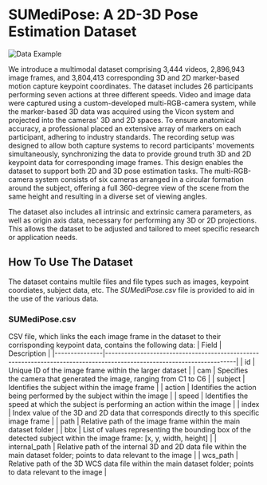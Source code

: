 # SUMediPose: A 2D-3D Pose Estimation Dataset

![Data Example](extra/data_example.gif)

We introduce a multimodal dataset comprising 3,444 videos, 2,896,943 image frames, and 3,804,413 corresponding 3D and 2D marker-based motion capture keypoint coordinates. The dataset includes 26 participants performing seven actions at three different speeds. Video and image data were captured using a custom-developed multi-RGB-camera system, while the marker-based 3D data was acquired using the Vicon system and projected into the cameras' 3D and 2D spaces. To ensure anatomical accuracy, a professional placed an extensive array of markers on each participant, adhering to industry standards. The recording setup was designed to allow both capture systems to record participants' movements simultaneously, synchronizing the data to provide ground truth 3D and 2D keypoint data for corresponding image frames. This design enables the dataset to support both 2D and 3D pose estimation tasks. The multi-RGB-camera system consists of six cameras arranged in a circular formation around the subject, offering a full 360-degree view of the scene from the same height and resulting in a diverse set of viewing angles.

The dataset also includes all intrinsic and extrinsic camera parameters, as well as origin axis data, necessary for performing any 3D or 2D projections. This allows the dataset to be adjusted and tailored to meet specific research or application needs.

## How To Use The Dataset
The dataset contains multile files and file types such as images, keypoint coordiates, subject data, etc. The *SUMediPose.csv* file is provided to aid in the use of the various data.
### SUMediPose.csv 
CSV file, which links the each image frame in the dataset to their corrisponding keypoint data, contains the following data:
| Field         | Description                                                                                                           |
|---------------|-----------------------------------------------------------------------------------------------------------------------|
| id            | Unique ID of the image frame within the larger dataset                                                                |
| cam           | Specifies the camera that generated the image, ranging from C1 to C6                                                  |
| subject       | Identifies the subject within the image frame                                                                         |
| action        | Identifies the action being performed by the subject within the image                                                 |
| speed         | Identifies the speed at which the subject is performing an action within the image                                    |
| index         | Index value of the 3D and 2D data that corresponds directly to this specific image frame                              |
| path          | Relative path of the image frame within the main dataset folder                                                       |
| bbx           | List of values representing the bounding box of the detected subject within the image frame: [x, y, width, height]    |
| internal_path | Relative path of the internal 3D and 2D data file within the main dataset folder; points to data relevant to the image |
| wcs_path      | Relative path of the 3D WCS data file within the main dataset folder; points to data relevant to the image            |



